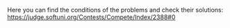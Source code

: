 Here you can find the conditions of the problems and check their solutions:
https://judge.softuni.org/Contests/Compete/Index/2388#0